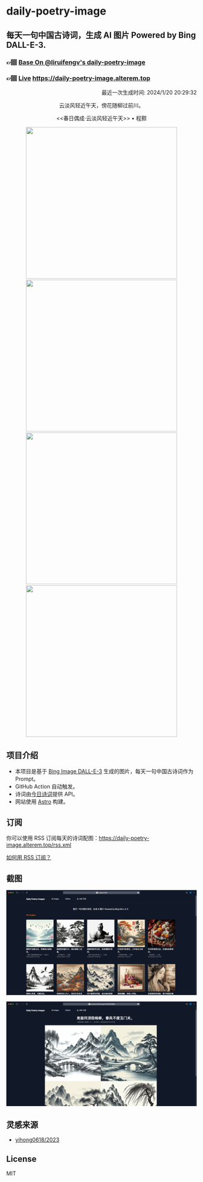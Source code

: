 
# daily-poetry-image

## 每天一句中国古诗词，生成 AI 图片 Powered by Bing DALL-E-3.

### 👉🏽 [Base On @liruifengv's daily-poetry-image](https://github.com/liruifengv/daily-poetry-image)

### 👉🏽 [Live](https://daily-poetry-image.alterem.top/) https://daily-poetry-image.alterem.top

<p align="right">
  最近一次生成时间: 2024/1/20 20:29:32
</p>
<p align="center">
云淡风轻近午天，傍花随柳过前川。
</p>
<p align="center">
<<春日偶成·云淡风轻近午天>> • 程颢
</p>
<p align="center">
<img src="https://tse4.mm.bing.net/th/id/OIG.kNZfbIK08Jf58rrfbd5a" height="400" width="400" />
<img src="https://tse2.mm.bing.net/th/id/OIG.DbtKTeVMjBzANLxNMuaU" height="400" width="400" />
<img src="https://tse4.mm.bing.net/th/id/OIG.zwMb52reTcuqBTek_dCY" height="400" width="400" />
<img src="https://tse3.mm.bing.net/th/id/OIG.Xo9KhMrgfdbPyH4YDUux" height="400" width="400" />
</p>

## 项目介绍

-   本项目是基于 [Bing Image DALL-E-3](https://www.bing.com/images/create) 生成的图片，每天一句中国古诗词作为 Prompt。
-   GitHub Action 自动触发。
-   诗词由[今日诗词](https://www.jinrishici.com/)提供 API。
-   网站使用 [Astro](https://astro.build) 构建。

## 订阅

你可以使用 RSS 订阅每天的诗词配图：https://daily-poetry-image.alterem.top/rss.xml

[如何用 RSS 订阅？](https://zhuanlan.zhihu.com/p/55026716)

## 截图

![图片列表](./screenshots/Snipaste_2023-12-28_21-00-26.png)

![图片详情](./screenshots/Snipaste_2023-12-28_21-00-53.png)

## 灵感来源

-   [yihong0618/2023](https://github.com/yihong0618/2023)

## License

MIT
